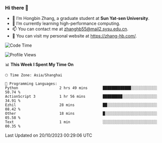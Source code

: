 ### Hi there 👋

- 🔭 I’m Hongbin Zhang, a graduate student at **Sun Yat-sen University**.
- 🌱 I’m currently learning high-performance computing.
- 📫 You can contact me at zhanghb55@mail2.sysu.edu.cn.
- 👀 You can visit my personal website at https://zhang-hb.com/.

<!--START_SECTION:waka-->
![Code Time](http://img.shields.io/badge/Code%20Time-238%20hrs%209%20mins-blue)

![Profile Views](http://img.shields.io/badge/Profile%20Views-2-blue)

📊 **This Week I Spent My Time On** 

```text
🕑︎ Time Zone: Asia/Shanghai

💬 Programming Languages: 
Python                   2 hrs 49 mins       █████████████░░░░░░░░░░░░   50.74 % 
ActionScript 3           1 hr 56 mins        █████████░░░░░░░░░░░░░░░░   34.91 % 
Ezhil                    28 mins             ██░░░░░░░░░░░░░░░░░░░░░░░   08.42 % 
Other                    18 mins             █░░░░░░░░░░░░░░░░░░░░░░░░   05.58 % 
Text                     1 min               ░░░░░░░░░░░░░░░░░░░░░░░░░   00.35 % 
```


 Last Updated on 20/10/2023 00:29:06 UTC
<!--END_SECTION:waka-->